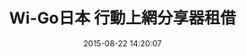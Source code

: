 ---
layout: product
title:  "Wi-Go日本 行動上網分享器租借"
date:   2015-08-22 14:20:07
permalink: /product/japan.html
categories: ['亞洲','日韓']
machinename: "日本上網分享器"
nickname: "日本超值機"
useCountry: "日本"
price:     "150元起"
origPrice: "150元起"
serviceId: "2"
imageBig:  "//cdn.wi-go.com.tw/images/v2/country/japan/japan-big.jpg"
imageMachine: "//cdn.wi-go.com.tw/images/v2/country/japan/wgjp.jpg"
image: "//cdn.wi-go.com.tw/images/v2/country/japan/japan.jpg"
say: "不管是在古羅馬競技場，還是風情萬種的威尼斯，義大利上網無限分享無限精彩。"

references:
    - text: "※1 使用時間會因環境與電波及上網人數不同而調整。部分機型使用時間約可使用4小時，建議搭配行動電源使用。"
    - text: "※2 公平使用政策：義大利分享器每台分享器無數據使用上限，保證高速上網使用量為400MB/日，若您超過此使用量，則有可能遭到限速56kbps，本公司對此情形無法退費。"
    - text: "※3 歐洲電信網路架設不如台灣基地台綿密，在小城鎮或是室內仍有可能有收訊死角，訊號強弱仍看當地現場狀況為主。"

slogan:
    - title: "便宜革命！"
      comment: "誰說便宜不能有好貨，每天只要299元，可4人共用，朋友分享超級划算！"
    - title: "收訊最好！"
      comment: "義大利最大電信公司，收訊絕對第一！"
    - title: "無附加費！"
      comment: "無可用總流量限制，無費用超收問題，不加收才是真正的便宜革命！"
    - title: "絕對高速！"
      comment: "本公司使用LTE網卡，義大利高速上網不用煩惱！"
    - title: "輕量流暢！"
      comment: "重量僅140克，15秒快速啟動！"
---